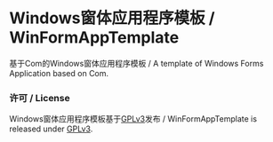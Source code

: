 # Windows窗体应用程序模板 / WinFormAppTemplate
基于Com的Windows窗体应用程序模板 / A template of Windows Forms Application based on Com.

### 许可 / License
Windows窗体应用程序模板基于[GPLv3](WinFormApp/LicenseInfo/GPLv3.txt)发布 / WinFormAppTemplate is released under [GPLv3](WinFormApp/LicenseInfo/GPLv3.txt).
